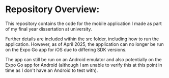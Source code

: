 # Repository Overview:

This repository contains the code for the mobile application I made as part of my final year dissertation at university. 

Further details are included within the src folder, including how to run the application. However, as of April 2025, the application can no longer be run on the Expo Go app for iOS due to differing SDK versions. 

The app can still be run on an Android emulator and also potentially on the Expo Go app for Android (although I am unable to verify this at this point in time as I don't have an Android to test with). 
